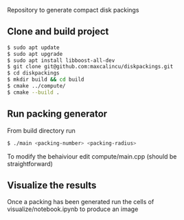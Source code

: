 Repository to generate compact disk packings

## Clone and build project
```bash
$ sudo apt update
$ sudo apt upgrade
$ sudo apt install libboost-all-dev
$ git clone git@github.com:maxcalincu/diskpackings.git
$ cd diskpackings
$ mkdir build && cd build
$ cmake ../compute/
$ cmake --build .
```
## Run packing generator
From build directory run
```bash
$ ./main <packing-number> <packing-radius>
```
To modify the behaiviour edit compute/main.cpp (should be straightforward)

## Visualize the results
Once a packing has been generated run the cells of visualize/notebook.ipynb to produce an image